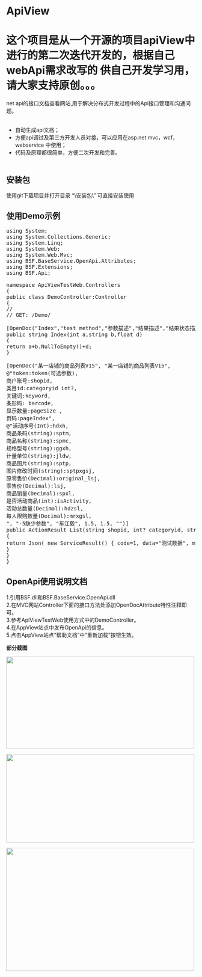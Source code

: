 # ApiView #

<h1>这个项目是从一个开源的项目apiView中进行的第二次迭代开发的，根据自己webApi需求改写的
供自己开发学习用，请大家支持原创。。。</h1>


net api的接口文档查看网站,用于解决分布式开发过程中的Api接口管理和沟通问题。<br/><br/>
- 自动生成api文档；<br/>
- 方便api调试及第三方开发人员对接，可以应用在asp.net mvc，wcf，webservice 中使用；<br/>
- 代码及原理都很简单，方便二次开发和完善。<br/><br/>

## 安装包 ##
使用git下载项目并打开目录 “\安装包\” 可直接安装使用


## 使用Demo示例 ##
<pre class="brush:c#;toolbar: true; auto-links: false;">
using System;
using System.Collections.Generic;
using System.Linq;
using System.Web;
using System.Web.Mvc;
using BSF.BaseService.OpenApi.Attributes;
using BSF.Extensions;
using BSF.Api;

namespace ApiViewTestWeb.Controllers
{
public class DemoController:Controller
{
//
// GET: /Demo/

[OpenDoc("Index","test method","参数描述","结果描述","结果状态描述","作者",1.0,1.0,"备注")]
public string Index(int a,string b,float d)
{
return a+b.NullToEmpty()+d;
}

[OpenDoc("某一店铺的商品列表V15", "某一店铺的商品列表V15",
@"token:token(可选参数),
商户账号:shopid,
类目id:categoryid int?,
关键词:keyword,
条形码: barcode,
显示数量:pageSize ,
页码:pageIndex",
@"活动序号(Int):hdxh,
商品条码(string):sptm,
商品名称(string):spmc,
规格型号(string):ggxh,
计量单位(string):jldw,
商品图片(string):sptp,
图片修改时间(string):sptpxgsj,
原零售价(Decimal):original_lsj,
零售价(Decimal):lsj,
商品销量(Decimal):spxl,
是否活动商品(int):isActivity,
活动总数量(Decimal):hdzsl,
每人限购数量(Decimal):mrxgsl,
", "-5缺少参数", "车江毅", 1.5, 1.5, "")]
public ActionResult List(string shopid, int? categoryid, string keyword, string barcode, long? pageSize, long? pageIndex)
{
return Json( new ServiceResult() { code=1, data="测试数据", msg="成功", total=1 });
}
}
}
</pre>
## OpenApi使用说明文档 ##

1.引用BSF.dll和BSF.BaseService.OpenApi.dll<br/>
2.在MVC网站Controller下面的接口方法处添加OpenDocAttribute特性注释即可。<br/>
3.参考ApiViewTestWeb使用方式中的DemoController。<br/>
4.在AppView站点中发布OpenApi的信息。<br/>
5.点击AppView站点“帮助文档”中“重新加载”按钮生效。<br/>
  

<p><strong><span style="font-size:14px">部分截图</span></strong></p>

<p><strong><span style="font-size:14px"><img alt="" height="246" src="http://static.oschina.net/uploads/space/2016/0602/131829_cIJW_2379842.png" width="500" /></span></strong></p>

<p><img alt="" height="235" src="http://static.oschina.net/uploads/space/2016/0602/131917_G42x_2379842.png" width="500" /></p>

<p><img alt="" height="328" src="http://static.oschina.net/uploads/space/2016/0602/131944_ijJ1_2379842.png" width="500" /></p>


<br/>
